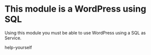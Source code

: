# This module is a WordPress using SQL

Using this module you must be able to use WordPress using a SQL as Service.

help-yourself